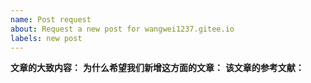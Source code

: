```yaml
---
name: Post request
about: Request a new post for wangwei1237.gitee.io
labels: new post
---
```


<!--
  该站点主要涉及：技术文章、工作文化、个人思考等文章，
  同时也会涉及到外文技术书籍的翻译以及优秀书籍的推荐。

  不会增加与技术、工作、思考等毫无关联的内容的创作。
  
  如果您无法确定希望增加的内容是否符合本站点的要求，您也可以创建一个issue。

  当您提交一个新增文章的issue时，请务必提供如下的信息：
-->
**文章的大致内容：**
**为什么希望我们新增这方面的文章：**
**该文章的参考文献：**

<!-- For more details on our processes please see our contributing
     guidelines, which can be found at
     https://github.com/wangwei1237/wangwei1237.github.io_src/blob/master/CONTRIBUTING.md -->

